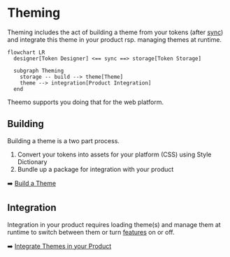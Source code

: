 # Theming

Theming includes the act of building a theme from your tokens (after
[sync](./sync.md)) and integrate this theme in your product rsp. managing themes
at runtime.

```mermaid
flowchart LR
  designer[Token Designer] <== sync ==> storage[Token Storage]

  subgraph Theming
    storage -- build --> theme[Theme]
    theme --> integration[Product Integration]
  end
```

Theemo supports you doing that for the web platform.

## Building

Building a theme is a two part process.

1. Convert your tokens into assets for your platform (CSS) using Style
   Dictionary
2. Bundle up a package for integration with your product

:arrow_right: [Build a Theme](./theming/build.md)

## Integration

Integration in your product requires loading theme(s) and manage them at runtime
to switch between them or turn [features](./design-tokens/features.md) on or off.

:arrow_right: [Integrate Themes in your Product](./theming/integrations.md)
